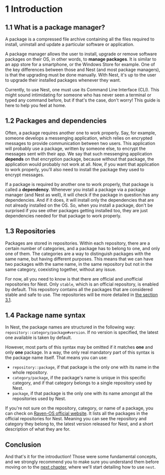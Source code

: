# 1 Introduction
## 1.1 What is a package manager?
A package is a compressed file archive containing all the files required to install, uninstall and update a particular software or application.

A package manager allows the user to install, upgrade or remove software packages on their OS, in other words, to **manage packages**.
It is similar to an app store for a smartphone, or the Windows Store for example.
One of the key differences between those and Nest (and most package managers), is that the upgrading must be done manually.
With Nest, it's up to the user to upgrade their installed packages whenever they want.

Currently, to use Nest, one must use its Command Line Interface (CLI).
This might sound intimidating for someone who has never seen a terminal or typed any command before, but if that's the case, don't worry! This guide is here to help you feel at home.

## 1.2 Packages and dependencies
Often, a package requires another one to work properly.
Say, for example, someone develops a messenging application, which relies on encrypted messages to provide communication between two users.
This application will probably use a package, written by someone else, to encrypt the messages sent with their app.
We say that such messenging application **depends** on that encryption package, because without that package, the application would probably not work at all.
Now, if you want that application to work properly, you'll also need to install the package they used to encrypt messages.

If a package is required by another one to work properly, that package is called a **dependency**.
Whenever you install a package via a package manager (and Nest as well), it will check if the package in question has any dependencies.
And if it does, it will install only the dependencies that are not already installed on the OS.
So, when you install a package, don't be surprised if you see other packages getting installed too, they are just dependencies needed for that package to work properly.

## 1.3 Repositories
Packages are stored in repositories.
Within each repository, there are a certain number of categories, and a package has to belong to one, and only one of them.
The categories are a way to distinguish packages with the same name, but having different purposes.
This means that we can have two packages with the same name, in the same repository but not in the same category, coexisting together, without any issue.

[//]: # (TODO: Add link to the section 3.1)
For now, all you need to know is that there are official and unofficial repositories for Nest.
Only `stable`, which is an official repository, is enabled by default.
This repository contains all the packages that are considered stable and safe to use.
The repositories will be more detailed in [the section 3.1]().

## 1.4 Package name syntax
In Nest, the package names are structured in the following way: `repository::category/package#version`.
If no version is specified, the latest one available is taken by default.

However, most parts of this syntax may be omitted if it matches **one** and only **one** package.
In a way, the only real mandatory part of this syntax is the package name itself. That means you can use:
* `repository::package`, if that package is the only one with its name in the whole repository.
* `category/package`, if the package's name is unique in this specific category, and if that category belongs to a single repository used by Nest.
* `package`, if that package is the only one with its name amongst all the repositories used by Nest.

If you're not sure on the repository, category, or name of a package, you can check on [Raven-OS official website](https://packages.raven-os.org).
It lists all the packages in the official repositories for Nest.
Meaning you can see the repository and category they belong to, the latest version released for Nest, and a short description of what they are for.

## Conclusion
[//]: # (TODO: add link to chapter 2)
And that's it for the introduction!
Those were some fundamental concepts, and we strongly recommend you to make sure you understand them before moving on to the [next chapter](), where we'll start detailing how to use `nest`.